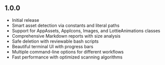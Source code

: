 ## 1.0.0

- Initial release
- Smart asset detection via constants and literal paths
- Support for AppAssets, AppIcons, Images, and LottieAnimations classes
- Comprehensive Markdown reports with size analysis
- Safe deletion with reviewable bash scripts
- Beautiful terminal UI with progress bars
- Multiple command-line options for different workflows
- Fast performance with optimized scanning algorithms
